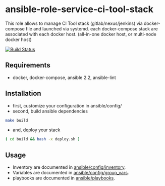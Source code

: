 # ansible-role-service-ci-tool-stack


This role allows to manage CI Tool stack (gitlab/nexus/jenkins) via docker-compose file and launched via systemd.
each docker-compose stack are associated with each docker host. (all-in-one docker host, or multi-node docker host)

[![Build Status](https://travis-ci.org/pli01/ansible-role-service-ci-tool-stack.svg?branch=master)](https://travis-ci.org/pli01/ansible-role-service-ci-tool-stack)


Requirements
------------

* docker, docker-compose, ansible 2.2, ansible-lint


Installation
-------------

* first, customize your configuration in ansible/config/
* second, build ansible dependencies

```sh
make build
```

* and, deploy your stack

```sh
( cd build && bash -x deploy.sh )
```

Usage
-----

  * Inventory are documented in [ansible/config/inventory](ansible/config/inventory).
  * Variables are documented in [ansible/config/group_vars](ansible/config/group_vars).
  * playbooks are documented in [ansible/playbooks](ansible/playbook).
